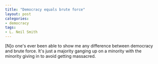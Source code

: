 ```yaml
---
title: "Democracy equals brute force"
layout: post
categories:
- democracy
tags:
- L. Neil Smith
---
```


\[N\]o one's ever been able to show me any difference between democracy and brute force. It's just a majority ganging up on a minority with the minority giving in to avoid getting massacred.